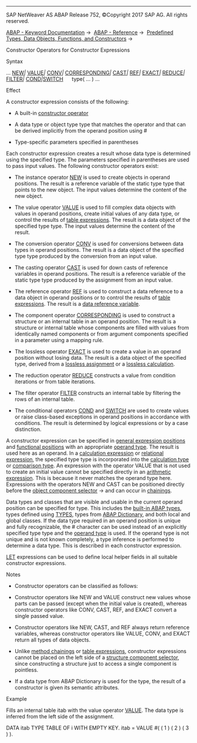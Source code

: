  

* * *

SAP NetWeaver AS ABAP Release 752, ©Copyright 2017 SAP AG. All rights reserved.

[ABAP - Keyword Documentation](https://help.sap.com/doc/abapdocu_752_index_htm/7.52/en-US/abenabap.htm) →  [ABAP - Reference](https://help.sap.com/doc/abapdocu_752_index_htm/7.52/en-US/abenabap_reference.htm) →  [Predefined Types, Data Objects, Functions, and Constructors](https://help.sap.com/doc/abapdocu_752_index_htm/7.52/en-US/abenbuilt_in.htm) → 

Constructor Operators for Constructor Expressions

Syntax

... [NEW](https://help.sap.com/doc/abapdocu_752_index_htm/7.52/en-US/abenconstructor_expression_new.htm)*|* [VALUE](https://help.sap.com/doc/abapdocu_752_index_htm/7.52/en-US/abenconstructor_expression_value.htm)*|* [CONV](https://help.sap.com/doc/abapdocu_752_index_htm/7.52/en-US/abenconstructor_expression_conv.htm)*|* [CORRESPONDING](https://help.sap.com/doc/abapdocu_752_index_htm/7.52/en-US/abenconstructor_expr_corresponding.htm)*|* [CAST](https://help.sap.com/doc/abapdocu_752_index_htm/7.52/en-US/abenconstructor_expression_cast.htm)*|* [REF](https://help.sap.com/doc/abapdocu_752_index_htm/7.52/en-US/abenconstructor_expression_ref.htm)*|* [EXACT](https://help.sap.com/doc/abapdocu_752_index_htm/7.52/en-US/abenconstructor_expression_exact.htm)*|* [REDUCE](https://help.sap.com/doc/abapdocu_752_index_htm/7.52/en-US/abenconstructor_expression_reduce.htm)*|* [FILTER](https://help.sap.com/doc/abapdocu_752_index_htm/7.52/en-US/abenconstructor_expression_filter.htm)*|* [COND](https://help.sap.com/doc/abapdocu_752_index_htm/7.52/en-US/abenconditional_expression_cond.htm)*|*[SWITCH](https://help.sap.com/doc/abapdocu_752_index_htm/7.52/en-US/abenconditional_expression_switch.htm)
     type( ... ) ...

Effect

A constructor expression consists of the following:

-   A built-in [constructor operator](https://help.sap.com/doc/abapdocu_752_index_htm/7.52/en-US/abenconstructor_operator_glosry.htm "Glossary Entry")

-   A data type or object type type that matches the operator and that can be derived implicitly from the operand position using #

-   Type-specific parameters specified in parentheses

Each constructor expression creates a result whose data type is determined using the specified type. The parameters specified in parentheses are used to pass input values. The following constructor operators exist:

-   The instance operator [NEW](https://help.sap.com/doc/abapdocu_752_index_htm/7.52/en-US/abenconstructor_expression_new.htm) is used to create objects in operand positions. The result is a reference variable of the static type type that points to the new object. The input values determine the content of the new object.

-   The value operator [VALUE](https://help.sap.com/doc/abapdocu_752_index_htm/7.52/en-US/abenconstructor_expression_value.htm) is used to fill complex data objects with values in operand positions, create initial values of any data type, or control the results of [table expressions](https://help.sap.com/doc/abapdocu_752_index_htm/7.52/en-US/abentable_expression_glosry.htm "Glossary Entry"). The result is a data object of the specified type type. The input values determine the content of the result.

-   The conversion operator [CONV](https://help.sap.com/doc/abapdocu_752_index_htm/7.52/en-US/abenconstructor_expression_conv.htm) is used for conversions between data types in operand positions. The result is a data object of the specified type type produced by the conversion from an input value.

-   The casting operator [CAST](https://help.sap.com/doc/abapdocu_752_index_htm/7.52/en-US/abenconstructor_expression_cast.htm) is used for down casts of reference variables in operand positions. The result is a reference variable of the static type type produced by the assignment from an input value.

-   The reference operator [REF](https://help.sap.com/doc/abapdocu_752_index_htm/7.52/en-US/abenconstructor_expression_ref.htm) is used to construct a data reference to a data object in operand positions or to control the results of [table expressions](https://help.sap.com/doc/abapdocu_752_index_htm/7.52/en-US/abentable_expression_glosry.htm "Glossary Entry"). The result is a [data reference variable](https://help.sap.com/doc/abapdocu_752_index_htm/7.52/en-US/abendata_reference_variable_glosry.htm "Glossary Entry").

-   The component operator [CORRESPONDING](https://help.sap.com/doc/abapdocu_752_index_htm/7.52/en-US/abenconstructor_expr_corresponding.htm) is used to construct a structure or an internal table in an operand position. The result is a structure or internal table whose components are filled with values from identically named components or from argument components specified in a parameter using a mapping rule.

-   The lossless operator [EXACT](https://help.sap.com/doc/abapdocu_752_index_htm/7.52/en-US/abenconstructor_expression_exact.htm) is used to create a value in an operand position without losing data. The result is a data object of the specified type, derived from a [lossless assignment](https://help.sap.com/doc/abapdocu_752_index_htm/7.52/en-US/abenlossless_assignment_glosry.htm "Glossary Entry") or a [lossless calculation](https://help.sap.com/doc/abapdocu_752_index_htm/7.52/en-US/abenlossless_calculation_glosry.htm "Glossary Entry").

-   The reduction operator [REDUCE](https://help.sap.com/doc/abapdocu_752_index_htm/7.52/en-US/abenconstructor_expression_reduce.htm) constructs a value from condition iterations or from table iterations.

-   The filter operator [FILTER](https://help.sap.com/doc/abapdocu_752_index_htm/7.52/en-US/abenconstructor_expression_filter.htm) constructs an internal table by filtering the rows of an internal table.

-   The conditional operators [COND](https://help.sap.com/doc/abapdocu_752_index_htm/7.52/en-US/abenconditional_expression_cond.htm) and [SWITCH](https://help.sap.com/doc/abapdocu_752_index_htm/7.52/en-US/abenconditional_expression_cond.htm) are used to create values or raise class-based exceptions in operand positions in accordance with conditions. The result is determined by logical expressions or by a case distinction.

A constructor expression can be specified in [general expression positions](https://help.sap.com/doc/abapdocu_752_index_htm/7.52/en-US/abengeneral_expression_positions.htm) and [functional positions](https://help.sap.com/doc/abapdocu_752_index_htm/7.52/en-US/abenfunctional_positions.htm) with an appropriate [operand type](https://help.sap.com/doc/abapdocu_752_index_htm/7.52/en-US/abenoperand_type_glosry.htm "Glossary Entry"). The result is used here as an operand. In a [calculation expression](https://help.sap.com/doc/abapdocu_752_index_htm/7.52/en-US/abencalculation_expression_glosry.htm "Glossary Entry") or [relational expression](https://help.sap.com/doc/abapdocu_752_index_htm/7.52/en-US/abenrelational_expression_glosry.htm "Glossary Entry"), the specified type type is incorporated into the [calculation type](https://help.sap.com/doc/abapdocu_752_index_htm/7.52/en-US/abencalculation_type_glosry.htm "Glossary Entry") or [comparison type](https://help.sap.com/doc/abapdocu_752_index_htm/7.52/en-US/abencomparison_type_glosry.htm "Glossary Entry"). An expression with the operator VALUE that is not used to create an initial value cannot be specified directly in an [arithmetic expression](https://help.sap.com/doc/abapdocu_752_index_htm/7.52/en-US/abenarithmetic_expression_glosry.htm "Glossary Entry"). This is because it never matches the operand type here. Expressions with the operators NEW and CAST can be positioned directly before the [object component selector](https://help.sap.com/doc/abapdocu_752_index_htm/7.52/en-US/abenobject_component_select_glosry.htm "Glossary Entry") \-> and can occur in [chainings](https://help.sap.com/doc/abapdocu_752_index_htm/7.52/en-US/abenchaining_glosry.htm "Glossary Entry").

Data types and classes that are visible and usable in the current operand position can be specified for type. This includes the [built-in ABAP types](https://help.sap.com/doc/abapdocu_752_index_htm/7.52/en-US/abenpredefined_abap_type_glosry.htm "Glossary Entry"), types defined using [TYPES](https://help.sap.com/doc/abapdocu_752_index_htm/7.52/en-US/abaptypes.htm), types from [ABAP Dictionary](https://help.sap.com/doc/abapdocu_752_index_htm/7.52/en-US/abenabap_dictionary.htm), and both local and global classes. If the data type required in an operand position is unique and fully recognizable, the # character can be used instead of an explicitly specified type type and the [operand type](https://help.sap.com/doc/abapdocu_752_index_htm/7.52/en-US/abenoperand_type_glosry.htm "Glossary Entry") is used. If the operand type is not unique and is not known completely, a type inference is performed to determine a data type. This is described in each constructor expression.

[LET](https://help.sap.com/doc/abapdocu_752_index_htm/7.52/en-US/abaplet.htm) expressions can be used to define local helper fields in all suitable constructor expressions.

Notes

-   Constructor operators can be classified as follows:

-   Constructor operators like NEW and VALUE construct new values whose parts can be passed (except when the initial value is created), whereas constructor operators like CONV, CAST, REF, and EXACT convert a single passed value.

-   Constructor operators like NEW, CAST, and REF always return reference variables, whereas constructor operators like VALUE, CONV, and EXACT return all types of data objects.

-   Unlike [method chainings](https://help.sap.com/doc/abapdocu_752_index_htm/7.52/en-US/abenmethod_chaining_glosry.htm "Glossary Entry") or [table expressions](https://help.sap.com/doc/abapdocu_752_index_htm/7.52/en-US/abentable_expression_glosry.htm "Glossary Entry"), constructor expressions cannot be placed on the left side of a [structure component selector](https://help.sap.com/doc/abapdocu_752_index_htm/7.52/en-US/abenstructure_component_sel_glosry.htm "Glossary Entry"), since constructing a structure just to access a single component is pointless.

-   If a data type from ABAP Dictionary is used for the type, the result of a constructor is given its semantic attributes.

Example

Fills an internal table itab with the value operator [VALUE](https://help.sap.com/doc/abapdocu_752_index_htm/7.52/en-US/abenconstructor_expression_value.htm). The data type is inferred from the left side of the assignment.

DATA itab TYPE TABLE OF i WITH EMPTY KEY.
itab = VALUE #( ( 1 ) ( 2 ) ( 3 ) ).